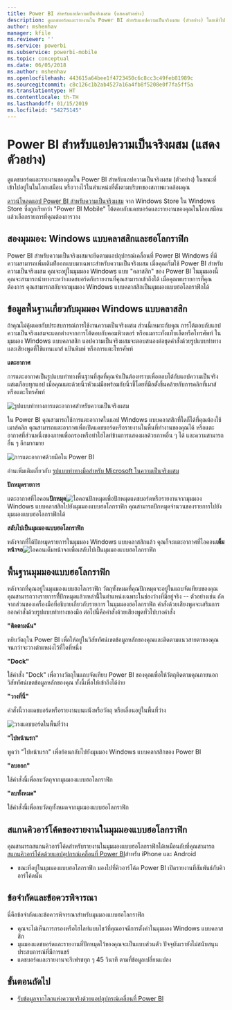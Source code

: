 ```yaml
---
title: Power BI สำหรับแอปความเป็นจริงผสม (แสดงตัวอย่าง)
description: ดูแดชบอร์ดและรายงานใน Power BI สำหรับแอปความเป็นจริงผสม (ตัวอย่าง) โดยเข้าไปอยู่ในโลกเสมือน หรือในบริบทของสภาพแวดล้อมคุณ
author: mshenhav
manager: kfile
ms.reviewer: ''
ms.service: powerbi
ms.subservice: powerbi-mobile
ms.topic: conceptual
ms.date: 06/05/2018
ms.author: mshenhav
ms.openlocfilehash: 443615a64bee1f4723450c6c8cc3c49feb81989c
ms.sourcegitcommit: c8c126c1b2ab4527a16a4fb8f5208e0f7fa5ff5a
ms.translationtype: HT
ms.contentlocale: th-TH
ms.lasthandoff: 01/15/2019
ms.locfileid: "54275145"
---
```

# <a name="power-bi-for-mixed-reality-app-preview"></a>Power BI สำหรับแอปความเป็นจริงผสม (แสดงตัวอย่าง)
ดูแดชบอร์ดและรายงานของคุณใน Power BI สำหรับแอปความเป็นจริงผสม (ตัวอย่าง) ในขณะที่เข้าไปอยู่ในในโลกเสมือน หรือวางไว้ในตำแหน่งที่ตั้งตามบริบทของสภาพแวดล้อมคุณ 

[ดาวน์โหลดแอป Power BI สำหรับความเป็นจริงผสม](https://www.microsoft.com/p/power-bi-mobile/9nblgggzlxn1?activetab=pivot%3aoverviewtab) จาก Windows Store ใน Windows Store ซึ่งถูกเรียกว่า "Power BI Mobile" โต้ตอบกับแดชบอร์ดและรายงานของคุณในโลกเสมือน แล้วเลือกรายการที่คุณต้องการวาง 

## <a name="two-views-windows-classic-and-holographic"></a>สองมุมมอง: Windows แบบคลาสสิกและฮอโลกราฟิก

Power BI สำหรับความเป็นจริงผสมจะยึดตามแอปอุปกรณ์เคลื่อนที่ Power BI Windows ที่มีความสามารถเพิ่มเติมท่่ีออกแบบมาเฉพาะสำหรับความเป็นจริงผสม เมื่อคุณเริ่มใช้ Power BI สำหรับความเป็นจริงผสม คุณจะอยู่ในมุมมอง Windows แบบ "คลาสสิก" ของ Power BI ในมุมมองนี้ คุณจะสามารถนำทางระหว่างแดชบอร์ดกับรายงานที่คุณสามารถเข้าถึงได้ เมื่อคุณพบรายการที่คุณต้องการ คุณสามารถสลับจากมุมมอง Windows แบบคลาสสิกเป็นมุมมองแบบฮอโลกราฟิกได้ 


## <a name="windows-classic-view-basics"></a>ข้อมูลพื้นฐานเกี่ยวกับมุมมอง Windows แบบคลาสสิก

ถ้าคุณไม่คุ้นเคยกับประสบการณ์การใช้งานความเป็นจริงผสม ส่วนนี้เหมาะกับคุณ การโต้ตอบกับแอปความเป็นจริงผสมจะแตกต่างจากการโต้ตอบกับคอมพิวเตอร์ หรือแมกระทั่งแท็บเล็ตหรือโทรศัพท์ ในมุมมอง Windows แบบคลาสสิก แอปความเป็นจริงผสมจะตอบสนองต่อชุดคำสั่งด้วยรูปแบบท่าทางและเสียงพูดที่ใช้แทนเมาส์ แป้นพิมพ์ หรือการแตะโทรศัพท์ 

**แตะอากาศ**

การแตะอากาศเป็นรูปแบบท่าทางพื้นฐานที่สุดที่คุณจำเป็นต้องทราบเพื่อตอบโต้กับแอปความเป็นจริงผสมเกือบทุกแอป เมื่อคุณแตะด้วยนิ้วหัวแม่มือพร้อมกับนิ้วชี้โดยที่มือตั้งขึ้นคล้ายกับการคลิกที่เมาส์หรือแตะโทรศัพท์  

![รูปแบบท่าทางการแตะอากาศสำหรับความเป็นจริงผสม](./media/mobile-mixed-reality-app/power-bi-hololens-airtap.png)

ใน Power BI คุณสามารถใช้การแตะอากาศในแอป Windows แบบคลาสสิกที่ใดก็ได้ที่คุณต้องใช้เมาส์คลิก คุณสามารถแตะอากาศเพื่อเปิดแดชบอร์ดหรือรายงานในพื้นที่ทำงานของคุณได้ หรือแตะอากาศที่ส่วนหนึ่งของภาพเพื่อกรองหรือทำไฮไลท์ข้ามการแสดงผลด้วยภาพอื่น ๆ ได้ และความสามารถอื่น ๆ อีกมากมาย

![การแตะอากาศด้วยมือใน Power BI](./media/mobile-mixed-reality-app/power-bi-hololens-airtap-hand.png) 

อ่านเพิ่มเติมเกี่ยวกับ [รูปแบบท่าทางมือสำหรับ Microsoft ในความเป็นจริงผสม](https://developer.microsoft.com/windows/mixed-reality/gestures)

**ปักหมุดรายการ** 

แตะอากาศที่ไอคอน**ปักหมุด**![ไอคอนปักหมุด](./media/mobile-mixed-reality-app/power-bi-hololens-pin.png)เพื่อปักหมุดแดชบอร์ดหรือรายงานจากมุมมอง Windows แบบคลาสสิกไปยังมุมมองแบบฮอโลกราฟิก คุณสามารถปักหมุดจำนวนของรายการไปยังมุมมองแบบฮอโลกราฟิกได้ 

**สลับไปเป็นมุมมองแบบฮอโลกราฟิก**

หลังจากที่ได้ปักหมุดรายการในมุมมอง Windows แบบคลาสสิกแล้ว คุณก็จะแตะอากาศที่ไอคอน**เต็มหน้าจอ**![ไอคอนเต็มหน้าจอ](./media/mobile-mixed-reality-app/power-bi-hololens-fullscreen.png)เพื่อเสลับไปเป็นมุมมองแบบฮอโลกราฟิก 


## <a name="holographic-view-basics"></a>พื้นฐานมุมมองแบบฮอโลกราฟิก

หลังจากที่คุณอยู่ในมุมมองแบบฮอโลกราฟิก วัตถุทั้งหมดที่คุณปักหมุดจะอยู่ในแถบจัดเทียบของคุณ คุณสามารถวางรายการที่ี่ปักหมุดแล้วเหล่านี้้ในตำแหน่งเฉพาะในช่องว่างที่มีอยู่จริง -- ตัวอย่างเช่น ถัดจากส่วนของเครื่องมือที่อธิบายเกี่ยวกับรายการ ในมุมมองฮอโลกราฟิก คำสั่งด้วยเสียงพูดจะเสริมการออกคำสั่งด้วยรูปแบบท่าทางของมือ ต่อไปนี้คือคำสั่งด้วยเสียงพูดทั่วไปบางคำสั่ง

**"ติดตามฉัน"** 

หยิบวัตถุใน Power BI เพื่อให้อยู่ในวิสัยทัศน์เขตข้อมูลหลักของคุณและติดตามแนวสายตาของคุณจนกว่าจะวางตำแหน่งไว้ที่ใดที่หนึ่ง

**"Dock"** 

ใช้คำสั่ง "Dock" เพื่อวางวัตถุในแถบจัดเทียบ Power BI ของคุณเพื่อให้วัตถุติดตามคุณภายนอกวิสัยทัศน์เขตข้อมูลหลักของคุณ ทั้งนี้เพื่อให้เข้าถึงได้ง่าย

**"วางที่นี่"**

คำสั่งนี้วางแดชบอร์ดหรือรายงานบนผนังหรือวัตถุ หรือเลื่อนอยู่ในพื้นที่ว่าง

![วางแดชบอร์ดในพื้นที่ว่าง](./media/mobile-mixed-reality-app/power-bi-hololens-place-visuals.png)

**"ไปหน้าแรก"**

พูดว่า "ไปหน้าแรก" เพื่อย้อนกลับไปยังมุมมอง Windows แบบคลาสสิกของ Power BI 

**"ลบออก"**

ใช้คำสั่งนี้เพื่อลบวัตถุจากมุมมองแบบฮอโลกราฟิก

**"ลบทั้งหมด"** 

ใช้คำสั่งนี้เพื่อลบวัตถุทั้งหมดจากมุมมองแบบฮอโลกราฟิก


## <a name="scan-a-report-qr-code-in-holographic-view"></a>สแกนคิวอาร์โค้ดของรายงานในมุมมองแบบฮอโลกราฟิก

คุณสามารถสแกนคิวอาร์โค้ดสำหรับรายงานในมุมมองแบบฮอโลกราฟิกได้เหมือนกับที่คุณสามารถ[สแกนคิวอาร์โค้ดด้วยแอปอุปกรณ์เคลื่อนที่ Power BI](mobile-apps-qr-code.md)สำหรับ iPhone และ Android

- ขณะที่อยู่ในมุมมองแบบฮอโลกราฟิก มองไปที่คิวอาร์โค้ด Power BI เปิดรายงานที่สัมพันธ์กับคิวอาร์โค้ดนั้น

## <a name="limitations-and-considerations"></a>ข้อจำกัดและข้อควรพิจารณา

นี่คือข้อจำกัดและข้อควรพิจารณาสำหรับมุมมองแบบฮอโลกราฟิก

- คุณจะไม่เห็นการกรองหรือไฮไลท์แบบไขว้ที่คุณอาจมีการตั้งค่าในมุมมอง Windows แบบคลาสสิก
- มุมมองแดชบอร์ดและรายงานที่ปักหมุดไว้ของคุณจะเป็นแบบส่วนตัว ปัจจุบันเรายังไม่สนับสนุนประสบการณ์ที่มีการแชร์
- แดชบอร์ดและรายงานจะรีเฟรชทุก ๆ 45 วินาที ตามที่ข้อมูลเปลี่ยนแปลง


## <a name="next-steps"></a>ขั้นตอนถัดไป

- [รับข้อมูลจากโลกแห่งความจริงด้วยแอปอุปกรณ์เคลื่อนที่ Power BI](mobile-apps-data-in-real-world-context.md)

 




